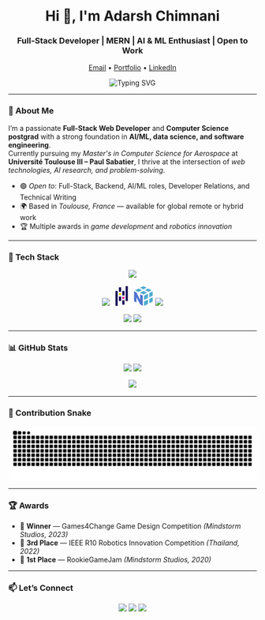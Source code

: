 <!-- Header -->
<h1 align="center">Hi 👋, I'm Adarsh Chimnani</h1>
<h3 align="center">Full-Stack Developer | MERN | AI & ML Enthusiast | Open to Work</h3>

<p align="center">
  <a href="mailto:adarsh.chimnani@gmail.com">Email</a> •
  <a href="https://adarshchimnani.github.io">Portfolio</a> •
  <a href="https://www.linkedin.com/in/adarshchimnani">LinkedIn</a>
</p>

<p align="center">
  <img src="https://readme-typing-svg.herokuapp.com?font=Fira+Code&size=22&pause=1000&color=00F7FF&center=true&vCenter=true&width=600&lines=Full-Stack+Web+Developer;AI+%26+ML+Enthusiast;Open+to+Work;Always+Learning+New+Tech" alt="Typing SVG" />
</p>

---

### 🚀 About Me
I’m a passionate **Full-Stack Web Developer** and **Computer Science postgrad** with a strong foundation in **AI/ML, data science, and software engineering**.  
Currently pursuing my *Master's in Computer Science for Aerospace* at **Université Toulouse III – Paul Sabatier**, I thrive at the intersection of *web technologies, AI research, and problem-solving*.

- 🟢 *Open to*: Full-Stack, Backend, AI/ML roles, Developer Relations, and Technical Writing  
- 🌍 Based in *Toulouse, France* — available for global remote or hybrid work  
- 🏆 Multiple awards in *game development* and *robotics innovation*  

---

### 🧰 Tech Stack
<p align="center">
  <img src="https://skillicons.dev/icons?i=js,ts,react,vue,nodejs,python,java,kotlin,flutter,cs,cpp&theme=dark" />
</p>

<p align="center">
  <img src="https://skillicons.dev/icons?i=tensorflow,pytorch&theme=dark" />
  <img src="https://raw.githubusercontent.com/devicons/devicon/master/icons/pandas/pandas-original.svg" height="40" />
  <img src="https://raw.githubusercontent.com/devicons/devicon/master/icons/numpy/numpy-original.svg" height="40" />
  <img src="https://cdn.worldvectorlogo.com/logos/tableau-software.svg" height="40" />
</p>

<p align="center">
  <img src="https://skillicons.dev/icons?i=docker,kubernetes,git,firebase&theme=dark" />
  <img src="https://upload.wikimedia.org/wikipedia/commons/5/5a/UML_logo.svg" height="40" />
</p>

---

### 📊 GitHub Stats
<p align="center">
  <img height="170" src="https://github-readme-stats.vercel.app/api?username=adarshchimnani&show_icons=true&theme=radical" />
  <img height="170" src="https://github-readme-streak-stats.herokuapp.com/?user=adarshchimnani&theme=radical" />
</p>

<p align="center">
  <img height="200" src="https://github-readme-stats.vercel.app/api/top-langs/?username=adarshchimnani&layout=compact&theme=radical" />
</p>

---

### 🐍 Contribution Snake
<p align="center">
  <picture>
    <source media="(prefers-color-scheme: dark)" srcset="https://github.com/adarshchimnani/adarshchimnani/blob/output/github-contribution-grid-snake-dark.svg">
    <img src="https://github.com/adarshchimnani/adarshchimnani/blob/output/github-contribution-grid-snake.svg" alt="Snake animation" />
  </picture>
</p>

---

### 🏆 Awards
- 🥇 **Winner** — Games4Change Game Design Competition *(Mindstorm Studios, 2023)*  
- 🥉 **3rd Place** — IEEE R10 Robotics Innovation Competition *(Thailand, 2022)*  
- 🥇 **1st Place** — RookieGameJam *(Mindstorm Studios, 2020)*  

---

### 📫 Let’s Connect
<p align="center">
  <a href="mailto:adarsh.chimnani@gmail.com"><img src="https://skillicons.dev/icons?i=gmail" /></a>
  <a href="https://www.linkedin.com/in/adarshchimnani"><img src="https://skillicons.dev/icons?i=linkedin" /></a>
  <a href="https://adarshchimnani.github.io"><img src="https://skillicons.dev/icons?i=github" /></a>
</p>

